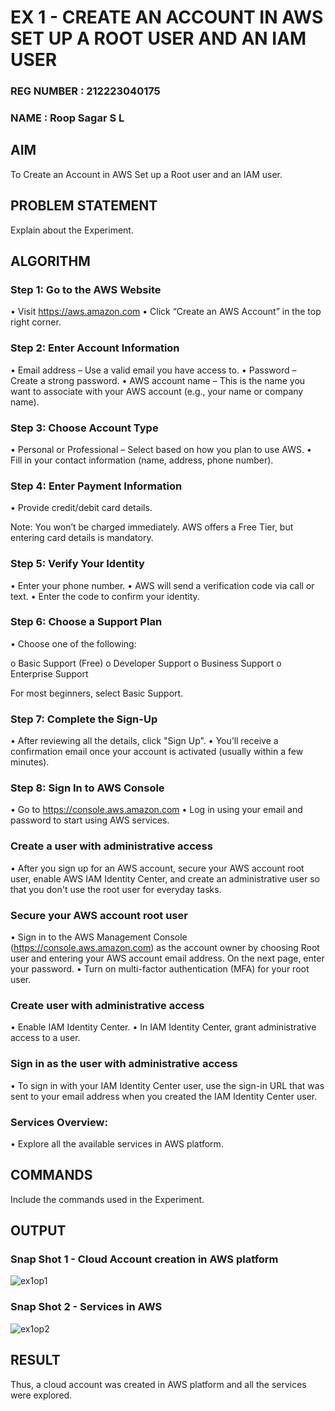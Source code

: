 # EX 1 - CREATE AN  ACCOUNT IN AWS SET UP A ROOT USER AND AN IAM USER 

### REG NUMBER : 212223040175
### NAME : Roop Sagar S L

## AIM
To Create an Account in AWS Set up a Root user and an IAM user.

## PROBLEM STATEMENT
Explain about the Experiment.

## ALGORITHM

### Step 1: Go to the AWS Website
 •	Visit https://aws.amazon.com 
 •	Click “Create an AWS Account” in the top right corner.
 
### Step 2: Enter Account Information
•	Email address – Use a valid email you have access to.
•	Password – Create a strong password.
•	AWS account name – This is the name you want to associate with your AWS account (e.g., your name or company name).

### Step 3: Choose Account Type
•	Personal or Professional – Select based on how you plan to use AWS.
•	Fill in your contact information (name, address, phone number).

### Step 4: Enter Payment Information
•	Provide credit/debit card details.

Note: You won’t be charged immediately. AWS offers a Free Tier, but entering card details is mandatory.

### Step 5: Verify Your Identity
•	Enter your phone number.
•	AWS will send a verification code via call or text.
•	Enter the code to confirm your identity.

### Step 6: Choose a Support Plan
•	Choose one of the following:

o	Basic Support (Free)
o	Developer Support
o	Business Support
o	Enterprise Support

For most beginners, select Basic Support.

### Step 7: Complete the Sign-Up
•	After reviewing all the details, click "Sign Up".
•	You’ll receive a confirmation email once your account is activated (usually within a few minutes).

### Step 8: Sign In to AWS Console
•	Go to https://console.aws.amazon.com
•	Log in using your email and password to start using AWS services.

### Create a user with administrative access
•	After you sign up for an AWS account, secure your AWS account root user, enable AWS IAM Identity Center, and create an administrative user so that you don't use the root user for everyday tasks.

### Secure your AWS account root user
•	Sign in to the AWS Management Console (https://console.aws.amazon.com) as the account owner by choosing Root user and entering your AWS account email address. On the next page, enter your password.
•	Turn on multi-factor authentication (MFA) for your root user.

### Create user with administrative access
•	Enable IAM Identity Center.
•	In IAM Identity Center, grant administrative access to a user.

### Sign in as the user with administrative access
•	To sign in with your IAM Identity Center user, use the sign-in URL that was sent to your email address when you created the IAM Identity Center user.

### Services Overview:
•	Explore all the available services in AWS platform.

## COMMANDS
Include the commands used in the Experiment.

## OUTPUT

### Snap Shot 1 - Cloud Account creation in AWS platform

![ex1op1](https://github.com/user-attachments/assets/3385c6b0-a0ca-4101-a507-954041275b1f)

### Snap Shot 2 - Services in AWS

![ex1op2](https://github.com/user-attachments/assets/b9334e80-7a53-4c68-a288-b49dd7b345ce)

## RESULT
Thus, a cloud account was created in AWS platform and all the services were explored.
